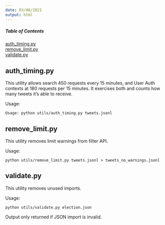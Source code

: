 ```yaml
---
date: 03/08/2021
output: html
---
```


##### Table of Contents  
[auth_timing.py](#headers)  
[remove_limit.py](#remove_limit.py)  
[validate.py](#validate.py)  

<a name="headers"/>

## auth_timing.py
This utility allows search 450 requests every 15 minutes, and User Auth contexts at 180 requests per 15 minutes. It exercises both and counts how many tweets it’s able to receive.

Usage:

    Usage: python utils/auth_timing.py tweets.jsonl 

## remove_limit.py
This utility removes limit warnings from filter API.

Usage: 

    python utils/remove_limit.py tweets.jsonl > tweets_no_warnings.jsonl
    
## validate.py
This utility removes unused imports.

Usage: 

    python utils/validate.py election.json
    
Output only returned if JSON import is invalid.

